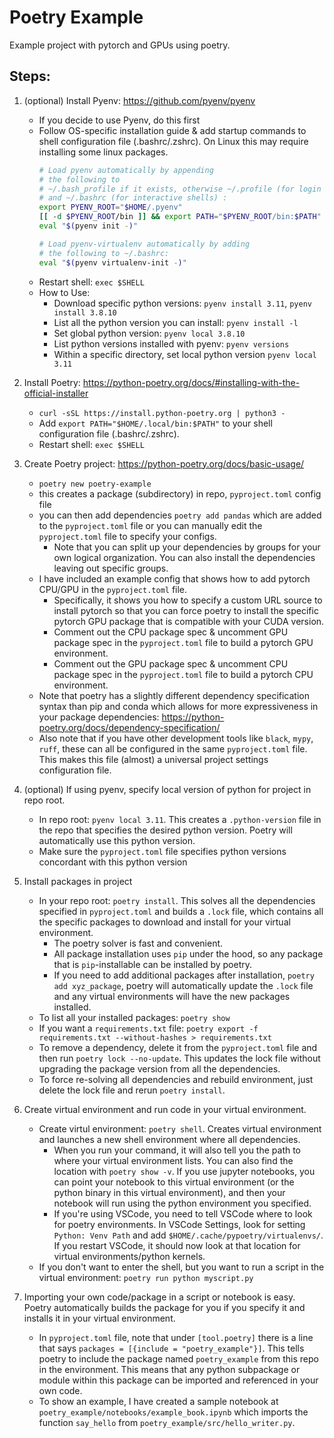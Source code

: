 # Poetry Example
Example project with pytorch and GPUs using poetry.

## Steps:
1. (optional) Install Pyenv: https://github.com/pyenv/pyenv
    * If you decide to use Pyenv, do this first
    * Follow OS-specific installation guide & add startup commands to shell configuration file (.bashrc/.zshrc).  On Linux this may require installing some linux packages.
        ```sh
        # Load pyenv automatically by appending
        # the following to 
        # ~/.bash_profile if it exists, otherwise ~/.profile (for login shells)
        # and ~/.bashrc (for interactive shells) :
        export PYENV_ROOT="$HOME/.pyenv"
        [[ -d $PYENV_ROOT/bin ]] && export PATH="$PYENV_ROOT/bin:$PATH"
        eval "$(pyenv init -)"

        # Load pyenv-virtualenv automatically by adding
        # the following to ~/.bashrc:
        eval "$(pyenv virtualenv-init -)"
        ```
    * Restart shell: `exec $SHELL`
    * How to Use:
        * Download specific python versions: `pyenv install 3.11`, `pyenv install 3.8.10`
        * List all the python version you can install: `pyenv install -l`
        * Set global python version: `pyenv local 3.8.10`
        * List python versions installed with pyenv: `pyenv versions`
        * Within a specific directory, set local python version `pyenv local 3.11`

2. Install Poetry: https://python-poetry.org/docs/#installing-with-the-official-installer
    * `curl -sSL https://install.python-poetry.org | python3 -`
    * Add `export PATH="$HOME/.local/bin:$PATH"` to your shell configuration file (.bashrc/.zshrc).
    * Restart shell: `exec $SHELL`

3. Create Poetry project: https://python-poetry.org/docs/basic-usage/
    * `poetry new poetry-example`
    * this creates a package (subdirectory) in repo, `pyproject.toml` config file
    * you can then add dependencies `poetry add pandas` which are added to the `pyproject.toml` file or you can manually edit the `pyproject.toml` file to specify your configs.
        * Note that you can split up your dependencies by groups for your own logical organization.  You can also install the dependencies leaving out specific groups.
    * I have included an example config that shows how to add pytorch CPU/GPU in the `pyproject.toml` file.
        * Specifically, it shows you how to specify a custom URL source to install pytorch so that you can force poetry to install the specific pytorch GPU package that is compatible with your CUDA version.
        * Comment out the CPU package spec & uncomment GPU package spec in the `pyproject.toml` file to build a pytorch GPU environment. 
        * Comment out the GPU package spec & uncomment CPU package spec in the `pyproject.toml` file to build a pytorch CPU environment. 
    * Note that poetry has a slightly different dependency specification syntax than pip and conda which allows for more expressiveness in your package dependencies: https://python-poetry.org/docs/dependency-specification/
    * Also note that if you have other development tools like `black`, `mypy`, `ruff`, these can all be configured in the same `pyproject.toml` file.  This makes this file (almost) a universal project settings configuration file.

4. (optional) If using pyenv, specify local version of python for project in repo root.
    * In repo root: `pyenv local 3.11`.  This creates a `.python-version` file in the repo that specifies the desired python version. Poetry will automatically use this python version.
    * Make sure the `pyproject.toml` file specifies python versions concordant with this python version

5. Install packages in project
    * In your repo root: `poetry install`.  This solves all the dependencies specified in `pyproject.toml` and builds a `.lock` file, which contains all the specific packages to download and install for your virtual environment.
        * The poetry solver is fast and convenient.
        * All package installation uses `pip` under the hood, so any package that is `pip`-installable can be installed by poetry.
        * If you need to add additional packages after installation, `poetry add xyz_package`, poetry will automatically update the `.lock` file and any virtual environments will have the new packages installed.
    * To list all your installed packages: `poetry show`
    * If you want a `requirements.txt` file: `poetry export -f requirements.txt --without-hashes > requirements.txt`
    * To remove a dependency, delete it from the `pyproject.toml` file and then run `poetry lock --no-update`. This updates the lock file without upgrading the package version from all the dependencies.
    * To force re-solving all dependencies and rebuild environment, just delete the lock file and rerun `poetry install`.

6. Create virtual environment and run code in your virtual environment.
    * Create virtul environment: `poetry shell`.  Creates virtual environment and launches a new shell environment where all
    dependencies.
        * When you run your command, it will also tell you the path to where your virtual environment lists.  You can also find the location with `poetry show -v`.  If you use jupyter notebooks, you can point your notebook to this virtual environment (or the python binary in this virtual environment), and then your notebook will run using the python environment you specified.
        * If you're using VSCode, you need to tell VSCode where to look for poetry environments.  In VSCode Settings, look for setting `Python: Venv Path` and add `$HOME/.cache/pypoetry/virtualenvs/`.  If you restart VSCode, it should now look at that location for virtual environments/python kernels.
    * If you don't want to enter the shell, but you want to run a script in the virtual environment: `poetry run python myscript.py`

7. Importing your own code/package in a script or notebook is easy.  Poetry automatically builds the package for you if you specify it and installs it in your virtual environment.
    * In `pyproject.toml` file, note that under `[tool.poetry]` there is a line that says `packages = [{include = "poetry_example"}]`.  This tells poetry to include the package named `poetry_example` from this repo in the environment.  This means that any python subpackage or module within this package can be imported and referenced in your own code.
    * To show an example, I have created a sample notebook at `poetry_example/notebooks/example_book.ipynb` which imports the function `say_hello` from `poetry_example/src/hello_writer.py`.